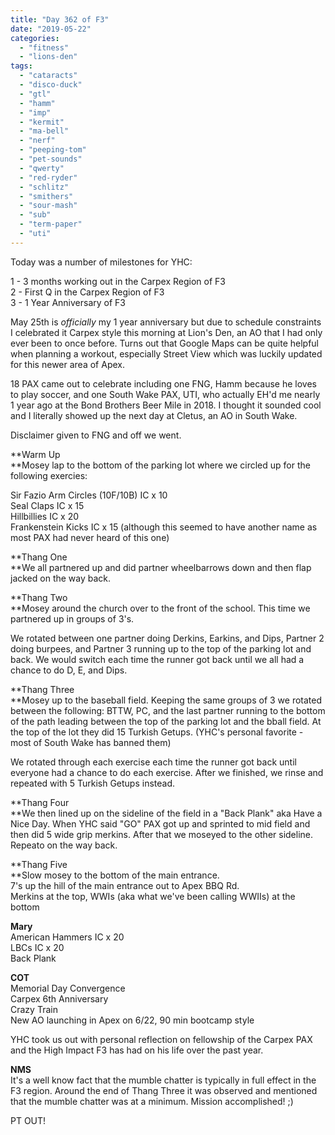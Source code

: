 ```yaml
---
title: "Day 362 of F3"
date: "2019-05-22"
categories: 
  - "fitness"
  - "lions-den"
tags: 
  - "cataracts"
  - "disco-duck"
  - "gtl"
  - "hamm"
  - "imp"
  - "kermit"
  - "ma-bell"
  - "nerf"
  - "peeping-tom"
  - "pet-sounds"
  - "qwerty"
  - "red-ryder"
  - "schlitz"
  - "smithers"
  - "sour-mash"
  - "sub"
  - "term-paper"
  - "uti"
---
```


Today was a number of milestones for YHC:

1 - 3 months working out in the Carpex Region of F3  
2 - First Q in the Carpex Region of F3  
3 - 1 Year Anniversary of F3

May 25th is _officially_ my 1 year anniversary but due to schedule constraints I celebrated it Carpex style this morning at Lion's Den, an AO that I had only ever been to once before. Turns out that Google Maps can be quite helpful when planning a workout, especially Street View which was luckily updated for this newer area of Apex.

18 PAX came out to celebrate including one FNG, Hamm because he loves to play soccer, and one South Wake PAX, UTI, who actually EH'd me nearly 1 year ago at the Bond Brothers Beer Mile in 2018. I thought it sounded cool and I literally showed up the next day at Cletus, an AO in South Wake.

Disclaimer given to FNG and off we went.

**Warm Up  
**Mosey lap to the bottom of the parking lot where we circled up for the following exercies:

Sir Fazio Arm Circles (10F/10B) IC x 10  
Seal Claps IC x 15  
Hillbillies IC x 20  
Frankenstein Kicks IC x 15 (although this seemed to have another name as most PAX had never heard of this one)

**Thang One  
**We all partnered up and did partner wheelbarrows down and then flap jacked on the way back.

**Thang Two  
**Mosey around the church over to the front of the school. This time we partnered up in groups of 3's.

We rotated between one partner doing Derkins, Earkins, and Dips, Partner 2 doing burpees, and Partner 3 running up to the top of the parking lot and back. We would switch each time the runner got back until we all had a chance to do D, E, and Dips.

**Thang Three  
**Mosey up to the baseball field. Keeping the same groups of 3 we rotated between the following: BTTW, PC, and the last partner running to the bottom of the path leading between the top of the parking lot and the bball field. At the top of the lot they did 15 Turkish Getups. (YHC's personal favorite - most of South Wake has banned them)

We rotated through each exercise each time the runner got back until everyone had a chance to do each exercise. After we finished, we rinse and repeated with 5 Turkish Getups instead.

**Thang Four  
**We then lined up on the sideline of the field in a "Back Plank" aka Have a Nice Day. When YHC said "GO" PAX got up and sprinted to mid field and then did 5 wide grip merkins. After that we moseyed to the other sideline. Repeato on the way back.

**Thang Five  
**Slow mosey to the bottom of the main entrance.  
7's up the hill of the main entrance out to Apex BBQ Rd.  
Merkins at the top, WWIs (aka what we've been calling WWIIs) at the bottom

**Mary**  
American Hammers IC x 20  
LBCs IC x 20  
Back Plank

**COT**  
Memorial Day Convergence  
Carpex 6th Anniversary  
Crazy Train  
New AO launching in Apex on 6/22, 90 min bootcamp style

YHC took us out with personal reflection on fellowship of the Carpex PAX and the High Impact F3 has had on his life over the past year.

**NMS**  
It's a well know fact that the mumble chatter is typically in full effect in the F3 region. Around the end of Thang Three it was observed and mentioned that the mumble chatter was at a minimum. Mission accomplished! ;)  
  
PT OUT!
